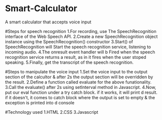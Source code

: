 # Smart-Calculator
A smart calculator that accepts voice input

#Steps for speech recognition
1.For recording, use The SpeechRecognition interface of the Web Speech API.
2.Create a new SpeechRecognition object instance using the SpeechRecognition() constructor
3.Start() of SpeechRecognition will Start the speech recognition service, listening to incoming audio.
4.The onresult event handler will b Fired when the speech recognition service returns a result, as in it fires when the user stoped speaking.
5.Finally, get the transcript of the speech recognition.

#Steps to manipulate the voice input
1.Set the voice input to the output section of the calcultor & after 2s the output section will be overridden by the result.
2.Define a function called evaluate for the above funationality.
3.Call the evaluate() after 2s using setInterval method in Javascript.
4.Now, put our eval function under a try catch block. if it works, it will print d result. if it doesn't, it comes to catch block where the output is set to empty & the exception is printed into d console


#Technology used
1.HTML
2.CSS
3.Javascript
